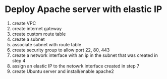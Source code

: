 # Deploy Apache server with elastic IP

1. create VPC
2. create internet gateway
3. create custom route table
4. create a subnet
5. associate subnet with route table
6. create security group to allow port 22, 80, 443
7. create a network interface with an ip in the subnet that was created in step 4
8. assign an elastic IP to the netowrk interface created in step 7
9. create Ubuntu server and install/enable apache2
